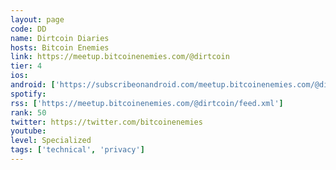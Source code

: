```yaml
---
layout: page
code: DD
name: Dirtcoin Diaries
hosts: Bitcoin Enemies
link: https://meetup.bitcoinenemies.com/@dirtcoin
tier: 4
ios: 
android: ['https://subscribeonandroid.com/meetup.bitcoinenemies.com/@dirtcoin/feed.xml']
spotify: 
rss: ['https://meetup.bitcoinenemies.com/@dirtcoin/feed.xml']
rank: 50
twitter: https://twitter.com/bitcoinenemies
youtube: 
level: Specialized
tags: ['technical', 'privacy']
---
```

